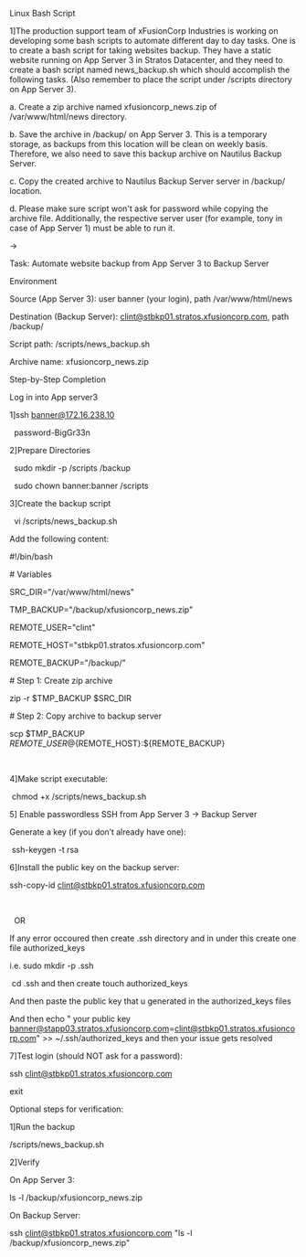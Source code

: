 Linux Bash Script



1]The production support team of xFusionCorp Industries is working on developing some bash scripts to automate different day to day tasks. One is to create a bash script for taking websites backup. They have a static website running on App Server 3 in Stratos Datacenter, and they need to create a bash script named news\_backup.sh which should accomplish the following tasks. (Also remember to place the script under /scripts directory on App Server 3).





a. Create a zip archive named xfusioncorp\_news.zip of /var/www/html/news directory.



b. Save the archive in /backup/ on App Server 3. This is a temporary storage, as backups from this location will be clean on weekly basis. Therefore, we also need to save this backup archive on Nautilus Backup Server.



c. Copy the created archive to Nautilus Backup Server server in /backup/ location.



d. Please make sure script won't ask for password while copying the archive file. Additionally, the respective server user (for example, tony in case of App Server 1) must be able to run it.



->





Task: Automate website backup from App Server 3 to Backup Server



Environment

Source (App Server 3): user banner (your login), path /var/www/html/news

Destination (Backup Server): clint@stbkp01.stratos.xfusioncorp.com, path /backup/

Script path: /scripts/news\_backup.sh

Archive name: xfusioncorp\_news.zip





Step-by-Step Completion



Log in into App server3

1]ssh banner@172.16.238.10

&nbsp;  password-BigGr33n





2]Prepare Directories

&nbsp; sudo mkdir -p  /scripts /backup

&nbsp; sudo chown banner:banner /scripts





3]Create the backup script

&nbsp; vi /scripts/news\_backup.sh



Add the following content:

\#!/bin/bash



\# Variables

SRC\_DIR="/var/www/html/news"

TMP\_BACKUP="/backup/xfusioncorp\_news.zip"

REMOTE\_USER="clint"

REMOTE\_HOST="stbkp01.stratos.xfusioncorp.com"

REMOTE\_BACKUP="/backup/"



\# Step 1: Create zip archive

zip -r $TMP\_BACKUP $SRC\_DIR



\# Step 2: Copy archive to backup server

scp $TMP\_BACKUP ${REMOTE\_USER}@${REMOTE\_HOST}:${REMOTE\_BACKUP}

&nbsp;



4]Make script executable:

&nbsp;chmod +x /scripts/news\_backup.sh





5] Enable passwordless SSH from App Server 3 → Backup Server



Generate a key (if you don’t already have one):

&nbsp;ssh-keygen -t rsa



6]Install the public key on the backup server:

ssh-copy-id clint@stbkp01.stratos.xfusioncorp.com

&nbsp; 

&nbsp;     OR



If any error occoured then create .ssh directory and in under this create one file authorized\_keys

i.e. sudo mkdir -p .ssh

&nbsp;cd .ssh  and then create touch authorized\_keys

And then paste the public key that u generated in the authorized\_keys files

And then echo " your public key banner@stapp03.stratos.xfusioncorp.com=clint@stbkp01.stratos.xfusioncorp.com"  >> ~/.ssh/authorized\_keys  and then your issue gets resolved





7]Test login (should NOT ask for a password):



ssh clint@stbkp01.stratos.xfusioncorp.com

exit



Optional steps for verification:



1]Run the backup 

/scripts/news\_backup.sh



2]Verify



On App Server 3:



ls -l /backup/xfusioncorp\_news.zip



On Backup Server:



ssh clint@stbkp01.stratos.xfusioncorp.com "ls -l /backup/xfusioncorp\_news.zip"



